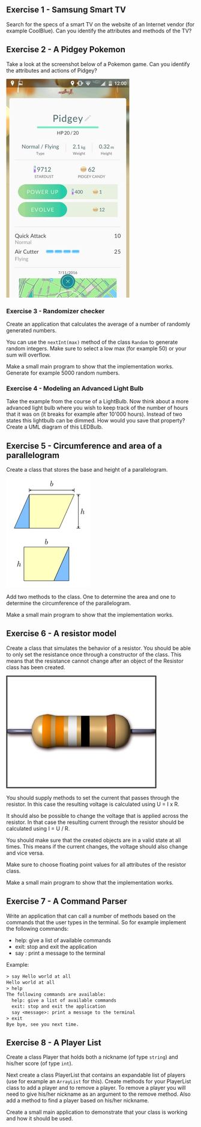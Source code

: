 ## Exercise 1 - Samsung Smart TV

Search for the specs of a smart TV on the website of an Internet vendor (for example CoolBlue). Can you identify the attributes and methods of the TV?

## Exercise 2 - A Pidgey Pokemon

Take a look at the screenshot below of a Pokemon game. Can you identify the attributes and actions of Pidgey?

![A Pidgey Pokemon](img/pokemon_pidgey.jpg)

### Exercise 3 - Randomizer checker

Create an application that calculates the average of a number of randomly generated numbers.

You can use the `nextInt(max)` method of the class `Random` to generate random integers.
Make sure to select a low max (for example 50) or your sum will overflow.

Make a small main program to show that the implementation works. Generate for example 5000 random numbers.

### Exercise 4 - Modeling an Advanced Light Bulb

Take the example from the course of a LightBulb. Now think about a more advanced light bulb where you wish to keep track of the number of hours that it was on (it breaks for example after 10'000 hours). Instead of two states this lightbulb can be dimmed. How would you save that property? Create a UML diagram of this LEDBulb.

## Exercise 5 - Circumference and area of a parallelogram

Create a class that stores the base and height of a parallelogram.

![Parallelogram](img/parallelogram.png)

Add two methods to the class. One to determine the area and one to determine the circumference of the parallelogram.

Make a small main program to show that the implementation works.

## Exercise 6 - A resistor model

Create a class that simulates the behavior of a resistor. You should be able
to only set the resistance once through a constructor of the class. This means that
the resistance cannot change after an object of the Resistor class has been created.

![Resistor](img/resistor.jpg)

You should supply methods to set the current that passes through the resistor.
In this case the resulting voltage is calculated using U = I x R.

It should also be possible to change the voltage that is applied across the resistor.
In that case the resulting current through the resistor should be calculated using
I = U / R.

You should make sure that the created objects are in a valid state at all times. This
means if the current changes, the voltage should also change and vice versa.

Make sure to choose floating point values for all attributes of the resistor class.

Make a small main program to show that the implementation works.

## Exercise 7 - A Command Parser

Write an application that can call a number of methods based on the commands that the user types in the terminal. So for example implement the following commands:

* help: give a list of available commands
* exit: stop and exit the application
* say <message>: print a message to the terminal

Example:

```text
> say Hello world at all
Hello world at all
> help
The following commands are available:
  help: give a list of available commands
  exit: stop and exit the application
  say <message>: print a message to the terminal
> exit
Bye bye, see you next time.
```

## Exercise 8 - A Player List

Create a class Player that holds both a nickname (of type `string`) and his/her score (of type `int`).

Next create a class PlayerList that contains an expandable list of players (use for example an `ArrayList` for this). Create methods for your PlayerList class to add a player and to remove a player. To remove a player you will need to give his/her nickname as an argument to the remove method. Also add a method to find a player based on his/her nickname.

Create a small main application to demonstrate that your class is working and how it should be used.
